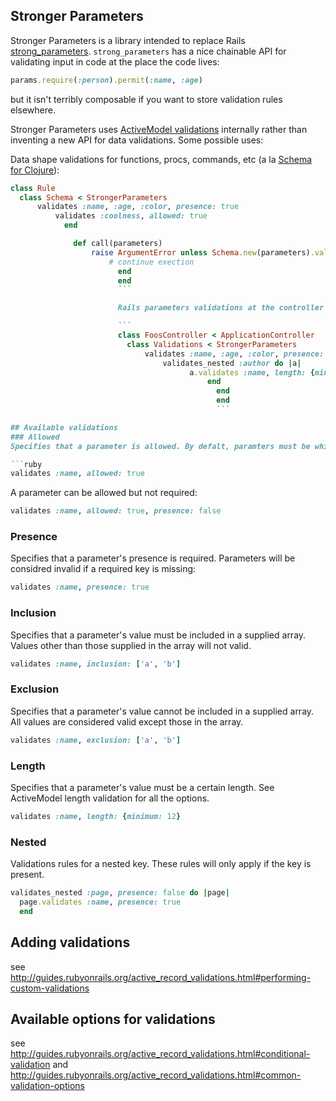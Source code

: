 ## Stronger Parameters

Stronger Parameters is a library intended to replace Rails [strong_parameters](https://github.com/rails/strong_parameters). `strong_parameters` has a nice chainable API for validating input in code at the place the code lives:

```ruby
params.require(:person).permit(:name, :age)
```

but it isn't terribly composable if you want to store validation rules elsewhere.

Stronger Parameters uses [ActiveModel validations](http://api.rubyonrails.org/classes/ActiveModel/Validations.html) internally rather than inventing a new API for data validations. Some possible uses:

Data shape validations for functions, procs, commands, etc (a la [Schema for Clojure](https://github.com/prismatic/schema)):

```ruby
class Rule
  class Schema < StrongerParameters
      validates :name, :age, :color, presence: true
          validates :coolness, allowed: true
            end

              def call(parameters)
                  raise ArgumentError unless Schema.new(parameters).valid?
                      # continue exection
                        end
                        end
                        ```

                        Rails parameters validations at the controller layer:

                        ```
                        class FoosController < ApplicationController
                          class Validations < StrongerParameters
                              validates :name, :age, :color, presence: true, on: [:create, :update]
                                  validates_nested :author do |a|
                                        a.validates :name, length: {minimum: 12}, on: [:create]
                                            end
                                              end
                                              end
                                              ```

## Available validations
### Allowed
Specifies that a parameter is allowed. By defalt, paramters must be whitelisted. Passing unknown paramters will fail.

```ruby
validates :name, allowed: true
```

A parameter can be allowed but not required:

```ruby
validates :name, allowed: true, presence: false
```


### Presence
Specifies that a parameter's presence is required. Parameters will be considred invalid if a required key is missing:

```ruby
validates :name, presence: true
```

### Inclusion

Specifies that a parameter's value must be included in a supplied array. Values other than those supplied in the array will not valid.

```ruby
validates :name, inclusion: ['a', 'b']
```

### Exclusion
Specifies that a parameter's value cannot be included in a supplied array. All values are considered valid except those in the array.

```ruby
validates :name, exclusion: ['a', 'b']
```

### Length
Specifies that a parameter's value must be a certain length. See ActiveModel length validation for all the options.

```ruby
validates :name, length: {minimum: 12}
```

### Nested
Validations rules for a nested key. These rules will only apply if the key is present.

```ruby
validates_nested :page, presence: false do |page|
  page.validates :name, presence: true
  end
  ```

## Adding validations
see http://guides.rubyonrails.org/active_record_validations.html#performing-custom-validations

## Available options for validations
see http://guides.rubyonrails.org/active_record_validations.html#conditional-validation
and http://guides.rubyonrails.org/active_record_validations.html#common-validation-options

